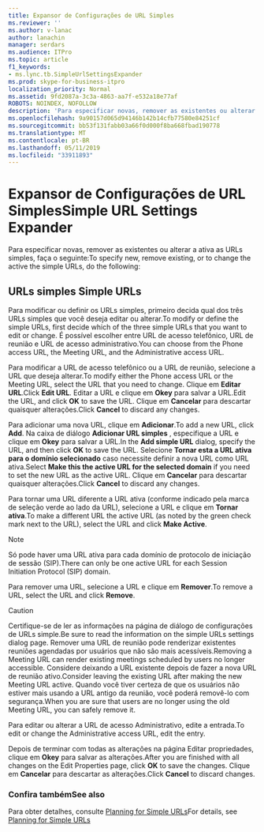 ```yaml
---
title: Expansor de Configurações de URL Simples
ms.reviewer: ''
ms.author: v-lanac
author: lanachin
manager: serdars
ms.audience: ITPro
ms.topic: article
f1_keywords:
- ms.lync.tb.SimpleUrlSettingsExpander
ms.prod: skype-for-business-itpro
localization_priority: Normal
ms.assetid: 9fd2087a-3c3a-4863-aa7f-e532a18e77af
ROBOTS: NOINDEX, NOFOLLOW
description: 'Para especificar novas, remover as existentes ou alterar a ativa as URLs simples, faça o seguinte:'
ms.openlocfilehash: 9a90157d065d94146b142b14cfb77580e84251cf
ms.sourcegitcommit: bb53f131fabb03a66f0d000f8ba668fbad190778
ms.translationtype: MT
ms.contentlocale: pt-BR
ms.lasthandoff: 05/11/2019
ms.locfileid: "33911893"
---
```

# <a name="simple-url-settings-expander"></a><span data-ttu-id="911a3-103">Expansor de Configurações de URL Simples</span><span class="sxs-lookup"><span data-stu-id="911a3-103">Simple URL Settings Expander</span></span>

<span data-ttu-id="911a3-104">Para especificar novas, remover as existentes ou alterar a ativa as URLs simples, faça o seguinte:</span><span class="sxs-lookup"><span data-stu-id="911a3-104">To specify new, remove existing, or to change the active the simple URLs, do the following:</span></span>

## <a name="simple-urls"></a><span data-ttu-id="911a3-105">URLs simples </span><span class="sxs-lookup"><span data-stu-id="911a3-105">Simple URLs</span></span>

<span data-ttu-id="911a3-106">Para modificar ou definir os URLs simples, primeiro decida qual dos três URLs simples que você deseja editar ou alterar.</span><span class="sxs-lookup"><span data-stu-id="911a3-106">To modify or define the simple URLs, first decide which of the three simple URLs that you want to edit or change.</span></span> <span data-ttu-id="911a3-107">É possível escolher entre URL de acesso telefônico, URL de reunião e URL de acesso administrativo.</span><span class="sxs-lookup"><span data-stu-id="911a3-107">You can choose from the Phone access URL, the Meeting URL, and the Administrative access URL.</span></span>

<span data-ttu-id="911a3-108">Para modificar a URL de acesso telefônico ou a URL de reunião, selecione a URL que deseja alterar.</span><span class="sxs-lookup"><span data-stu-id="911a3-108">To modify either the Phone access URL or the Meeting URL, select the URL that you need to change.</span></span> <span data-ttu-id="911a3-109">Clique em  **Editar URL**.</span><span class="sxs-lookup"><span data-stu-id="911a3-109">Click **Edit URL**.</span></span> <span data-ttu-id="911a3-110">Editar a URL e clique em **Okey** para salvar a URL.</span><span class="sxs-lookup"><span data-stu-id="911a3-110">Edit the URL, and click **OK** to save the URL.</span></span> <span data-ttu-id="911a3-111">Clique em **Cancelar** para descartar quaisquer alterações.</span><span class="sxs-lookup"><span data-stu-id="911a3-111">Click **Cancel** to discard any changes.</span></span>

<span data-ttu-id="911a3-112">Para adicionar uma nova URL, clique em **Adicionar**.</span><span class="sxs-lookup"><span data-stu-id="911a3-112">To add a new URL, click **Add**.</span></span> <span data-ttu-id="911a3-113">Na caixa de diálogo **Adicionar URL simples** , especifique a URL e clique em **Okey** para salvar a URL.</span><span class="sxs-lookup"><span data-stu-id="911a3-113">In the **Add simple URL** dialog, specify the URL, and then click **OK** to save the URL.</span></span> <span data-ttu-id="911a3-114">Selecione **Tornar esta a URL ativa para o domínio selecionado** caso necessite definir a nova URL como URL ativa.</span><span class="sxs-lookup"><span data-stu-id="911a3-114">Select **Make this the active URL for the selected domain** if you need to set the new URL as the active URL.</span></span> <span data-ttu-id="911a3-115">Clique em **Cancelar** para descartar quaisquer alterações.</span><span class="sxs-lookup"><span data-stu-id="911a3-115">Click **Cancel** to discard any changes.</span></span>

<span data-ttu-id="911a3-116">Para tornar uma URL diferente a URL ativa (conforme indicado pela marca de seleção verde ao lado da URL), selecione a URL e clique em **Tornar ativa**.</span><span class="sxs-lookup"><span data-stu-id="911a3-116">To make a different URL the active URL (as noted by the green check mark next to the URL), select the URL and click **Make Active**.</span></span>

> [!NOTE]
> <span data-ttu-id="911a3-117">Só pode haver uma URL ativa para cada domínio de protocolo de iniciação de sessão (SIP).</span><span class="sxs-lookup"><span data-stu-id="911a3-117">There can only be one active URL for each Session Initiation Protocol (SIP) domain.</span></span>

<span data-ttu-id="911a3-118">Para remover uma URL, selecione a URL e clique em **Remover**.</span><span class="sxs-lookup"><span data-stu-id="911a3-118">To remove a URL, select the URL and click **Remove**.</span></span>

> [!CAUTION]
> <span data-ttu-id="911a3-119">Certifique-se de ler as informações na página de diálogo de configurações de URLs simple.</span><span class="sxs-lookup"><span data-stu-id="911a3-119">Be sure to read the information on the simple URLs settings dialog page.</span></span> <span data-ttu-id="911a3-120">Remover uma URL de reunião pode renderizar existentes reuniões agendadas por usuários que não são mais acessíveis.</span><span class="sxs-lookup"><span data-stu-id="911a3-120">Removing a Meeting URL can render existing meetings scheduled by users no longer accessible.</span></span> <span data-ttu-id="911a3-121">Considere deixando a URL existente depois de fazer a nova URL de reunião ativo.</span><span class="sxs-lookup"><span data-stu-id="911a3-121">Consider leaving the existing URL after making the new Meeting URL active.</span></span> <span data-ttu-id="911a3-122">Quando você tiver certeza de que os usuários não estiver mais usando a URL antigo da reunião, você poderá removê-lo com segurança.</span><span class="sxs-lookup"><span data-stu-id="911a3-122">When you are sure that users are no longer using the old Meeting URL, you can safely remove it.</span></span>

<span data-ttu-id="911a3-123">Para editar ou alterar a URL de acesso Administrativo, edite a entrada.</span><span class="sxs-lookup"><span data-stu-id="911a3-123">To edit or change the Administrative access URL, edit the entry.</span></span>

<span data-ttu-id="911a3-124">Depois de terminar com todas as alterações na página Editar propriedades, clique em **Okey** para salvar as alterações.</span><span class="sxs-lookup"><span data-stu-id="911a3-124">After you are finished with all changes on the Edit Properties page, click **OK** to save the changes.</span></span> <span data-ttu-id="911a3-125">Clique em **Cancelar** para descartar as alterações.</span><span class="sxs-lookup"><span data-stu-id="911a3-125">Click **Cancel** to discard changes.</span></span>

###  <a name="see-also"></a><span data-ttu-id="911a3-126">Confira também</span><span class="sxs-lookup"><span data-stu-id="911a3-126">See also</span></span>

<span data-ttu-id="911a3-127">Para obter detalhes, consulte [Planning for Simple URLs](https://technet.microsoft.com/library/20e4f4b6-b7ff-4297-b00d-d1211ee800ac.aspx)</span><span class="sxs-lookup"><span data-stu-id="911a3-127">For details, see [Planning for Simple URLs](https://technet.microsoft.com/library/20e4f4b6-b7ff-4297-b00d-d1211ee800ac.aspx)</span></span>


